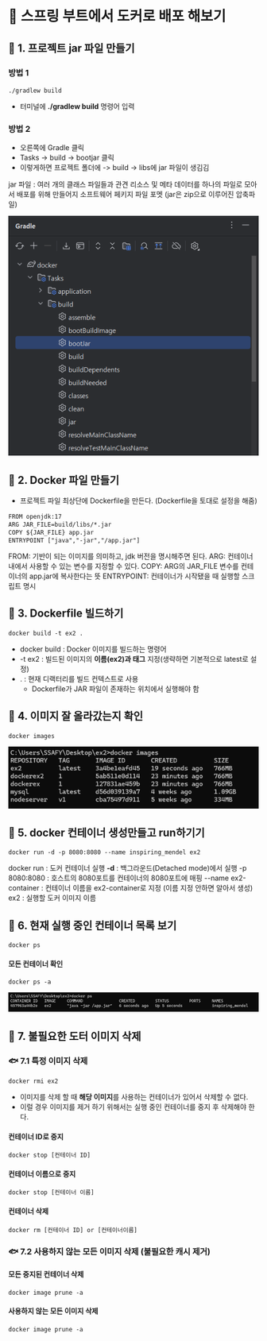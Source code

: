 # 🐋 스프링 부트에서 도커로 배포 해보기

## 🐬 1. 프로젝트 jar 파일 만들기

### 방법 1
```
./gradlew build
```
- 터미널에 **./gradlew build** 명령어 입력

### 방법 2
- 오른쪽에 Gradle 클릭
- Tasks -> build -> bootjar 클릭
- 이렇게하면 프로젝트 폴더에 -> build -> libs에 jar 파일이 생김김

jar 파일 : 여러 개의 클래스 파일들과 관견 리소스 및 메타 데이터를 하나의 파일로 모아서 배포를 위해 만들어지 소프트웨어 페키지 파일 포멧 (jar은 zip으로 이루어진 압축파일)

![alt text](image3.png)

## 🐬 2. Docker 파일 만들기
- 프로젝트 파일 최상단에 Dockerfile을 만든다. (Dockerfile을 토대로 설정을 해줌)

```
FROM openjdk:17
ARG JAR_FILE=build/libs/*.jar
COPY ${JAR_FILE} app.jar
ENTRYPOINT ["java","-jar","/app.jar"]
```

FROM: 기반이 되는 이미지를 의미하고, jdk 버전을 명시해주면 된다.
ARG: 컨테이너 내에서 사용할 수 있는 변수를 지정할 수 있다.
COPY: ARG의 JAR_FILE 변수를 컨테이너의 app.jar에 복사한다는 뜻
ENTRYPOINT: 컨테이너가 시작됐을 때 실행할 스크립트 명시

## 🐬 3. Dockerfile 빌드하기

```
docker build -t ex2 .
```

- docker build : Docker 이미지를 빌드하는 명령어
- -t ex2 : 빌드된 이미지의 **이름(ex2)과 태그** 지정(생략하면 기본적으로 latest로 설정)
- . : 현재 디랙터리를 빌드 컨텍스트로 사용
    - Dockerfile가 JAR 파일이 존재하는 위치에서 실행해야 함


## 🐬 4. 이미지 잘 올라갔는지 확인

```
docker images
```

![alt text](image5.png)


## 🐬 5. docker 컨테이너 생성만들고 run하기기

```
docker run -d -p 8080:8080 --name inspiring_mendel ex2
```

docker run : 도커 컨테이너 실행
**-d** : 백그라운드(Detached mode)에서 실행
-p 8080:8080 : 호스트의 8080포트를 컨테이너의 8080포트에 매핑 
--name ex2-container : 컨테이너 이름을 ex2-container로 지정 (이름 지정 안하면 알아서 생성)
ex2 : 실행할 도커 이미지 이름 



## 🐬 6. 현재 실행 중인 컨테이너 목록 보기

```
docker ps
```

#### 모든 컨테이너 확인
```
docker ps -a
```

![alt text](image4.png)


## 🐬 7. 불필요한 도터 이미지 삭제

### 🐟 7.1 특정 이미지 삭제
```
docker rmi ex2
```

- 이미지를 삭제 할 때 **해당 이미지**를 사용하는 컨테이너가 있어서 삭제할 수 없다.
- 이럴 경우 이미지를 제거 하기 위해서는 실행 중인 컨테이너를 중지 후 삭제해야 한다.

#### 컨테이너 ID로 중지
```
docker stop [컨테이너 ID]
```
#### 컨테이너 이름으로 중지
```
docker stop [컨테이너 이름]
```

#### 컨테이너 삭제
```
docker rm [컨테이너 ID] or [컨테이너이름]
```

### 🐟 7.2 사용하지 않는 모든 이미지 삭제 (불필요한 캐시 제거)

#### 모든 중지된 컨테이너 삭제
```
docker image prune -a
```
 
#### 사용하지 않는 모든 이미지 삭제
```
docker image prune -a
```
